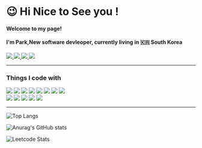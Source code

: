 <h1><b>😉</b> Hi Nice to See you !</h1>
<h4>Welcome to my page! </h3>
<h4>I'm Park,New software devleoper, currently living in 🇰🇷 South Korea</h4>
<div>
    <a href="mailto:"park.guiwoo@hotmail.com" target="_blank">
      <img src="https://img.shields.io/badge/Emai-black?style=flat-square&logo=MicrosoftOutlook&logoColor=white"/>
    </a>
    <a href="https://guiwoo.tistory.com/" target="_blank">
      <img src="https://img.shields.io/badge/Tistory-black?style=flat-square&logo=Tistory&logoColor=white"/>
    </a>
    <a href="https://plucky-fireplace-e4d.notion.site/0207d19a613d4d3db5ac06830f123184" target="_blank">
      <img src="https://img.shields.io/badge/portfolio-black?style=flat-square&logo=Notion&logoColor=white" />
    </a>
    <a href="https://guiwoo.netlify.app/" target="_blank">
      <img src="https://img.shields.io/badge/My%20Journey-black?style=flat-square&logo=EthiopianAirlines&logoColor=white">
    </a>
</div>
<hr/>
<h3>Things I code with</h1>
<section>
  <div>
  <img src="https://img.shields.io/badge/Java-ED8B00?style=flat-square&logo=java&logoColor=white"/>
  <img src="https://img.shields.io/badge/Spring-1da53f?style=flat-square&logo=spring&logoColor=white" />
  <img src="https://camo.githubusercontent.com/533da8800843b57b91a3227ce7d151ca865a0eeaae675715e209c0092314fa96/68747470733a2f2f696d672e736869656c64732e696f2f62616467652f2d52656163742d3435623864383f7374796c653d666c61742d737175617265266c6f676f3d7265616374266c6f676f436f6c6f723d7768697465" />
  <img src="https://camo.githubusercontent.com/d60afb008bc0bcde7ea8720637928cb02c0f9a6d795dad7382f688a17e7515de/68747470733a2f2f696d672e736869656c64732e696f2f62616467652f2d547970655363726970742d3030374143433f7374796c653d666c61742d737175617265266c6f676f3d74797065736372697074266c6f676f436f6c6f723d7768697465" />
  <img src="https://camo.githubusercontent.com/d7a4d24429861efcc537d81b833623ff3d3679477fc40bdc4327287390886e4d/68747470733a2f2f696d672e736869656c64732e696f2f62616467652f2d41706f6c6c6f2532304772617068514c2d3331314338373f7374796c653d666c61742d737175617265266c6f676f3d61706f6c6c6f2d6772617068716c266c6f676f436f6c6f723d7768697465"/>
  <img src="https://camo.githubusercontent.com/f0b95394ffc005b03c6f4fdad0c7acc8e6a4007f5bf1508aa684fffcd1191aa2/68747470733a2f2f696d672e736869656c64732e696f2f62616467652f2d4865726f6b752d3433303039383f7374796c653d666c61742d737175617265266c6f676f3d6865726f6b75266c6f676f436f6c6f723d7768697465" />
  <img src="https://camo.githubusercontent.com/0d98e275bc8818697fbcbe9a978a94cb9485f73e228f26fc4667b4fab5647203/68747470733a2f2f696d672e736869656c64732e696f2f62616467652f2d4772617068514c2d4531303039383f7374796c653d666c61742d737175617265266c6f676f3d6772617068716c266c6f676f436f6c6f723d7768697465" />
  <img src="https://camo.githubusercontent.com/a3a32f8641c857c7b7ad06392edb3e88f54fc4f68d956f8105d1eff7447c714a/68747470733a2f2f696d672e736869656c64732e696f2f62616467652f2d5374796c65645f436f6d706f6e656e74732d6462373039323f7374796c653d666c61742d737175617265266c6f676f3d7374796c65642d636f6d706f6e656e7473266c6f676f436f6c6f723d7768697465"/>
  </div>
  <div>
    <img src="https://img.shields.io/badge/Python-3776AB?style=flat-square&logo=python&logoColor=white" />
    <img src="https://img.shields.io/badge/Django-092E20?style=flat-square&logo=django&logoColor=white" />
    <img src="https://img.shields.io/badge/GO-3498DB?style=flat-square&logo=go&logoColor=white" />
    <img src="https://camo.githubusercontent.com/425d14e7ceaf18d8bb8e9bf17cd1a270c928c888b9ee4abe84a3bc8a5b3122fe/68747470733a2f2f696d672e736869656c64732e696f2f62616467652f2d4e6f64656a732d3433383533643f7374796c653d666c61742d737175617265266c6f676f3d4e6f64652e6a73266c6f676f436f6c6f723d7768697465" />
    <img src="https://camo.githubusercontent.com/7f8b6716845b5d9cd69f8ce04e587bb955f45040549f33cbd5e9baf464ae5e7e/68747470733a2f2f696d672e736869656c64732e696f2f62616467652f2d4e6573744a732d6561323834353f7374796c653d666c61742d737175617265266c6f676f3d6e6573746a73266c6f676f436f6c6f723d7768697465" />
    <br/>
  </div>
</section>
<hr/>

![Top Langs](https://github-readme-stats.vercel.app/api/top-langs/?username=guiwoo&hide=css,html&layout=compact&theme=gruvbox)

![Anurag's GitHub stats](https://github-readme-stats.vercel.app/api?username=Guiwoo&show_icons=true&theme=gruvbox)

![Leetcode Stats](https://leetcode.card.workers.dev/?username=Guiwoo&theme=nord&font=patrick_hand&show_rank=false)

<!---
Guiwoo/Guiwoo is a ✨ special ✨ repository because its `README.md` (this file) appears on your GitHub profile.
You can click the Preview link to take a look at your changes.
--->
